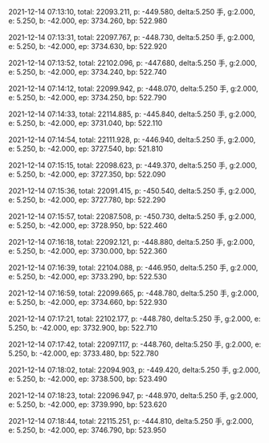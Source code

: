 2021-12-14 07:13:10, total: 22093.211, p: -449.580, delta:5.250 手, g:2.000, e: 5.250, b: -42.000, ep: 3734.260, bp: 522.980

2021-12-14 07:13:31, total: 22097.767, p: -448.730, delta:5.250 手, g:2.000, e: 5.250, b: -42.000, ep: 3734.630, bp: 522.920

2021-12-14 07:13:52, total: 22102.096, p: -447.680, delta:5.250 手, g:2.000, e: 5.250, b: -42.000, ep: 3734.240, bp: 522.740

2021-12-14 07:14:12, total: 22099.942, p: -448.070, delta:5.250 手, g:2.000, e: 5.250, b: -42.000, ep: 3734.250, bp: 522.790

2021-12-14 07:14:33, total: 22114.885, p: -445.840, delta:5.250 手, g:2.000, e: 5.250, b: -42.000, ep: 3731.040, bp: 522.110

2021-12-14 07:14:54, total: 22111.928, p: -446.940, delta:5.250 手, g:2.000, e: 5.250, b: -42.000, ep: 3727.540, bp: 521.810

2021-12-14 07:15:15, total: 22098.623, p: -449.370, delta:5.250 手, g:2.000, e: 5.250, b: -42.000, ep: 3727.350, bp: 522.090

2021-12-14 07:15:36, total: 22091.415, p: -450.540, delta:5.250 手, g:2.000, e: 5.250, b: -42.000, ep: 3727.780, bp: 522.290

2021-12-14 07:15:57, total: 22087.508, p: -450.730, delta:5.250 手, g:2.000, e: 5.250, b: -42.000, ep: 3728.950, bp: 522.460

2021-12-14 07:16:18, total: 22092.121, p: -448.880, delta:5.250 手, g:2.000, e: 5.250, b: -42.000, ep: 3730.000, bp: 522.360

2021-12-14 07:16:39, total: 22104.088, p: -446.950, delta:5.250 手, g:2.000, e: 5.250, b: -42.000, ep: 3733.290, bp: 522.530

2021-12-14 07:16:59, total: 22099.665, p: -448.780, delta:5.250 手, g:2.000, e: 5.250, b: -42.000, ep: 3734.660, bp: 522.930

2021-12-14 07:17:21, total: 22102.177, p: -448.780, delta:5.250 手, g:2.000, e: 5.250, b: -42.000, ep: 3732.900, bp: 522.710

2021-12-14 07:17:42, total: 22097.117, p: -448.760, delta:5.250 手, g:2.000, e: 5.250, b: -42.000, ep: 3733.480, bp: 522.780

2021-12-14 07:18:02, total: 22094.903, p: -449.420, delta:5.250 手, g:2.000, e: 5.250, b: -42.000, ep: 3738.500, bp: 523.490

2021-12-14 07:18:23, total: 22096.947, p: -448.970, delta:5.250 手, g:2.000, e: 5.250, b: -42.000, ep: 3739.990, bp: 523.620

2021-12-14 07:18:44, total: 22115.251, p: -444.810, delta:5.250 手, g:2.000, e: 5.250, b: -42.000, ep: 3746.790, bp: 523.950